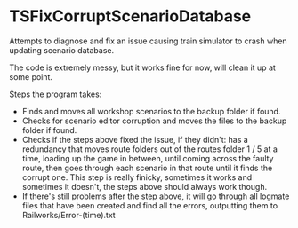 # TSFixCorruptScenarioDatabase
Attempts to diagnose and fix an issue causing train simulator to crash when updating scenario database.

The code is extremely messy, but it works fine for now, will clean it up at some point.

Steps the program takes:

- Finds and moves all workshop scenarios to the backup folder if found.
- Checks for scenario editor corruption and moves the files to the backup folder if found.
- Checks if the steps above fixed the issue, if they didn't: has a redundancy that moves route folders out of the routes folder 1 / 5 at a time, loading up the game in between, until coming across the faulty route, then goes through each scenario in that route until it finds the corrupt one. This step is really finicky, sometimes it works and sometimes it doesn't, the steps above should always work though.
- If there's still problems after the step above, it will go through all logmate files that have been created and find all the errors, outputting them to Railworks/Error-(time).txt
